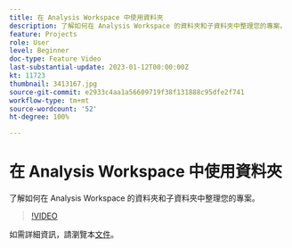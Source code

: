 ```yaml
---
title: 在 Analysis Workspace 中使用資料夾
description: 了解如何在 Analysis Workspace 的資料夾和子資料夾中整理您的專案。
feature: Projects
role: User
level: Beginner
doc-type: Feature Video
last-substantial-update: 2023-01-12T00:00:00Z
kt: 11723
thumbnail: 3413167.jpg
source-git-commit: e2933c4aa1a56609719f38f131888c95dfe2f741
workflow-type: tm+mt
source-wordcount: '52'
ht-degree: 100%

---
```



# 在 Analysis Workspace 中使用資料夾

了解如何在 Analysis Workspace 的資料夾和子資料夾中整理您的專案。

>[!VIDEO](https://video.tv.adobe.com/v/3413167/?quality=12&learn=on)

如需詳細資訊，請瀏覽本[文件](https://experienceleague.adobe.com/docs/analytics/analyze/analysis-workspace/build-workspace-project/workspace-folders/about-folders.html)。

